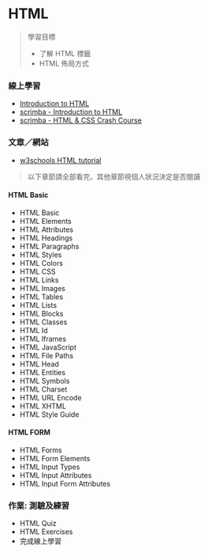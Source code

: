 # HTML
> 學習目標  
> - 了解 HTML 標籤
> - HTML 佈局方式

### 線上學習
- [Introduction to HTML](https://www.codecademy.com/learn/learn-html)  
- [scrimba - Introduction to HTML](https://scrimba.com/g/ghtml)  
- [scrimba - HTML & CSS Crash Course](https://scrimba.com/g/ghtmlcss)  

### 文章／網站
- [w3schools HTML tutorial](https://www.w3schools.com/html/default.asp)

> 以下章節請全部看完，其他章節視個人狀況決定是否閱讀
#### HTML Basic
- HTML Basic
- HTML Elements
- HTML Attributes
- HTML Headings
- HTML Paragraphs
- HTML Styles
- HTML Colors
- HTML CSS
- HTML Links
- HTML Images
- HTML Tables
- HTML Lists
- HTML Blocks
- HTML Classes
- HTML Id
- HTML Iframes
- HTML JavaScript
- HTML File Paths
- HTML Head
- HTML Entities
- HTML Symbols
- HTML Charset
- HTML URL Encode
- HTML XHTML
- HTML Style Guide

#### HTML FORM
- HTML Forms
- HTML Form Elements
- HTML Input Types
- HTML Input Attributes
- HTML Input Form Attributes

### 作業: 測驗及練習
- HTML Quiz
- HTML Exercises
- 完成線上學習
